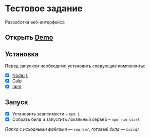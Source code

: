 # Тестовое задание
Разработка веб-интерфейса

## Открыть [Demo](https://gladosq.github.io/shipment-web-interface/)

## Установка
Перед запуском необходимо установить следующие компоненты:
- [x] [Node.js](https://nodejs.org/)
- [x] [Gulp](https://gulpjs.com/)
- [x] [npm](https://www.npmjs.com/)

## Запуск
- [x] Установить зависимости – `npm i`
- [x] Собрать билд и запустить локальный сервер – `npm run start`

*Папка с исходными файлами — `sourse/`, готовый билд — `build/`*
